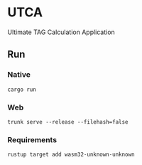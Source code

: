 # UTCA

Ultimate TAG Calculation Application

## Run

### Native

`cargo run`

### Web

`trunk serve --release --filehash=false`

### Requirements

`rustup target add wasm32-unknown-unknown`
